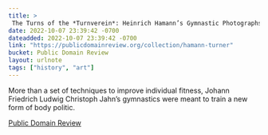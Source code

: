 ```yaml
---
title: > 
 The Turns of the *Turnverein*: Heinrich Hamann’s Gymnastic Photographs (ca. 1902)
date: 2022-10-07 23:39:42 -0700
dateadded: 2022-10-07 23:39:42 -0700
link: "https://publicdomainreview.org/collection/hamann-turner"
bucket: Public Domain Review
layout: urlnote
tags: ["history", "art"]
--- 
```

More than a set of techniques to improve individual fitness, Johann Friedrich Ludwig Christoph Jahn’s gymnastics were meant to train a new form of body politic. 
 <!-- end excerpt --> 
<div class='bucket'><a class='internal-link' href='/buckets/public-domain-review'>Public Domain Review</a></div> 
